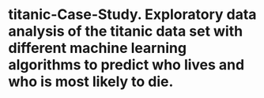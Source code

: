 # titanic-Case-Study. Exploratory data analysis of the titanic data set with different machine learning algorithms to predict who lives and who is most likely to die.
